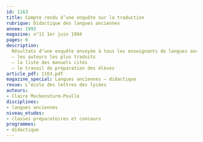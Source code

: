 ```yaml
---
id: 1163
title: Compte rendu d’une enquête sur la traduction
rubrique: Didactique des langues anciennes
annee: 1993
magazine: n°11 1er juin 1994
pages: 6
description: 
  Résultats d’une enquête envoyée à tous les enseignants de langues anciennes de l’académie de Besançon…
  – les auteurs les plus traduits
  – la liste des manuels cités
  – le travail de préparation des élèves
article_pdf: 1163.pdf
magazine_special: Langues anciennes – didactique
revue: L’école des lettres des lycées
auteurs:
- Claire Muckensturm-Poulle
disciplines:
- langues anciennes
niveau_etudes:
- classes préparatoires et concours
programmes:
- didactique
---
```

